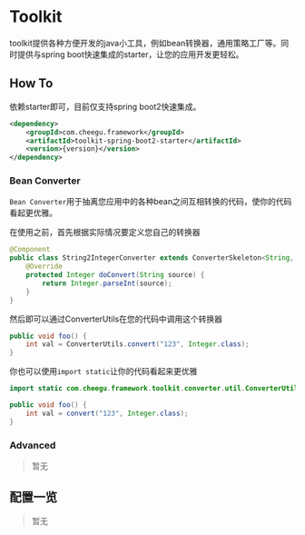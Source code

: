 # Toolkit

toolkit提供各种方便开发的java小工具，例如bean转换器，通用策略工厂等。同时提供与spring boot快速集成的starter，让您的应用开发更轻松。

## How To

依赖starter即可，目前仅支持spring boot2快速集成。

```xml
<dependency>
    <groupId>com.cheegu.framework</groupId>
    <artifactId>toolkit-spring-boot2-starter</artifactId>
    <version>{version}</version>
</dependency>
```

### Bean Converter

`Bean Converter`用于抽离您应用中的各种bean之间互相转换的代码，使你的代码看起更优雅。

在使用之前，首先根据实际情况要定义您自己的转换器

```java
@Component
public class String2IntegerConverter extends ConverterSkeleton<String, Integer> {
    @Override
    protected Integer doConvert(String source) {
        return Integer.parseInt(source);
    }
}
```

然后即可以通过ConverterUtils在您的代码中调用这个转换器

```java
public void foo() {
    int val = ConverterUtils.convert("123", Integer.class);
}
```

你也可以使用`import static`让你的代码看起来更优雅

```java
import static com.cheegu.framework.toolkit.converter.util.ConverterUtils.convert;

public void foo() {
    int val = convert("123", Integer.class);
}
```

### Advanced

> 暂无

## 配置一览

> 暂无


